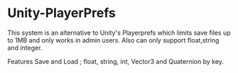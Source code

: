 # Unity-PlayerPrefs
This system is an alternative to Unity's Playerprefs which limits save files up to 1MB and only works in admin users. Also can only support float,string and integer.

Features
Save and Load ; float, string, int, Vector3 and Quaternion by key.
